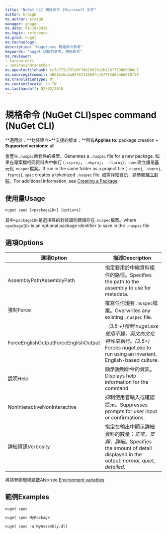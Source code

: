 ```yaml
---
title: "NuGet CLI 規格命令 |Microsoft 文件"
author: kraigb
ms.author: kraigb
manager: ghogen
ms.date: 01/18/2018
ms.topic: reference
ms.prod: nuget
ms.technology: 
description: "Nuget.exe 規格命令參考"
keywords: "nuget 規格的參考，規格命令"
ms.reviewer:
- karann-msft
- unniravindranathan
ms.openlocfilehash: cc7e772e737a0f74929d13e2b126f7796b6d0dc7
ms.sourcegitcommit: 4651b16a3a08f6711669fc4577f5d63b600f8f58
ms.translationtype: MT
ms.contentlocale: zh-TW
ms.lasthandoff: 02/02/2018
---
```

# <a name="spec-command-nuget-cli"></a><span data-ttu-id="e8f34-104">規格命令 (NuGet CLI)</span><span class="sxs-lookup"><span data-stu-id="e8f34-104">spec command (NuGet CLI)</span></span>

<span data-ttu-id="e8f34-105">**適用於：**封裝建立&bullet;**支援的版本：**所有</span><span class="sxs-lookup"><span data-stu-id="e8f34-105">**Applies to:** package creation &bullet; **Supported versions:** all</span></span>

<span data-ttu-id="e8f34-106">會產生`.nuspec`新套件的檔案。</span><span class="sxs-lookup"><span data-stu-id="e8f34-106">Generates a `.nuspec` file for a new package.</span></span> <span data-ttu-id="e8f34-107">如果在專案檔相同資料夾中執行 (`.csproj`， `.vbproj`， `.fsproj`)，`spec`建立語彙基元化`.nuspec`檔案。</span><span class="sxs-lookup"><span data-stu-id="e8f34-107">If run in the same folder as a project file (`.csproj`, `.vbproj`, `.fsproj`), `spec` creates a tokenized `.nuspec` file.</span></span> <span data-ttu-id="e8f34-108">如需詳細資訊，請參閱[建立封裝](../create-packages/creating-a-package.md)。</span><span class="sxs-lookup"><span data-stu-id="e8f34-108">For additional information, see [Creating a Package](../create-packages/creating-a-package.md).</span></span>

## <a name="usage"></a><span data-ttu-id="e8f34-109">使用量</span><span class="sxs-lookup"><span data-stu-id="e8f34-109">Usage</span></span>

```cli
nuget spec [<packageID>] [options]
```

<span data-ttu-id="e8f34-110">其中`<packageID>`是選擇性的封裝識別碼儲存在`.nuspec`檔案。</span><span class="sxs-lookup"><span data-stu-id="e8f34-110">where `<packageID>` is an optional package identifier to save in the `.nuspec` file.</span></span>

## <a name="options"></a><span data-ttu-id="e8f34-111">選項</span><span class="sxs-lookup"><span data-stu-id="e8f34-111">Options</span></span>

| <span data-ttu-id="e8f34-112">選項</span><span class="sxs-lookup"><span data-stu-id="e8f34-112">Option</span></span> | <span data-ttu-id="e8f34-113">描述</span><span class="sxs-lookup"><span data-stu-id="e8f34-113">Description</span></span> |
| --- | --- |
| <span data-ttu-id="e8f34-114">AssemblyPath</span><span class="sxs-lookup"><span data-stu-id="e8f34-114">AssemblyPath</span></span> | <span data-ttu-id="e8f34-115">指定要用於中繼資料組件的路徑。</span><span class="sxs-lookup"><span data-stu-id="e8f34-115">Specifies the path to the assembly to use for metadata.</span></span> |
| <span data-ttu-id="e8f34-116">強制</span><span class="sxs-lookup"><span data-stu-id="e8f34-116">Force</span></span> | <span data-ttu-id="e8f34-117">覆寫任何現有`.nuspec`檔案。</span><span class="sxs-lookup"><span data-stu-id="e8f34-117">Overwrites any existing `.nuspec` file.</span></span> |
| <span data-ttu-id="e8f34-118">ForceEnglishOutput</span><span class="sxs-lookup"><span data-stu-id="e8f34-118">ForceEnglishOutput</span></span> | <span data-ttu-id="e8f34-119">*（3.5 +)*強制 nuget.exe 使用不變，英文的文化特性來執行。</span><span class="sxs-lookup"><span data-stu-id="e8f34-119">*(3.5+)* Forces nuget.exe to run using an invariant, English-based culture.</span></span> |
| <span data-ttu-id="e8f34-120">說明</span><span class="sxs-lookup"><span data-stu-id="e8f34-120">Help</span></span> | <span data-ttu-id="e8f34-121">顯示說明命令的資訊。</span><span class="sxs-lookup"><span data-stu-id="e8f34-121">Displays help information for the command.</span></span> |
| <span data-ttu-id="e8f34-122">NonInteractive</span><span class="sxs-lookup"><span data-stu-id="e8f34-122">NonInteractive</span></span> | <span data-ttu-id="e8f34-123">抑制使用者輸入或確認提示。</span><span class="sxs-lookup"><span data-stu-id="e8f34-123">Suppresses prompts for user input or confirmations.</span></span> |
| <span data-ttu-id="e8f34-124">詳細資訊</span><span class="sxs-lookup"><span data-stu-id="e8f34-124">Verbosity</span></span> | <span data-ttu-id="e8f34-125">指定在輸出中顯示詳細資料的數量：*正常*，*安靜*，*詳細*。</span><span class="sxs-lookup"><span data-stu-id="e8f34-125">Specifies the amount of detail displayed in the output: *normal*, *quiet*, *detailed*.</span></span> |

<span data-ttu-id="e8f34-126">另請參閱[環境變數](cli-ref-environment-variables.md)</span><span class="sxs-lookup"><span data-stu-id="e8f34-126">Also see [Environment variables](cli-ref-environment-variables.md)</span></span>

## <a name="examples"></a><span data-ttu-id="e8f34-127">範例</span><span class="sxs-lookup"><span data-stu-id="e8f34-127">Examples</span></span>

```cli
nuget spec

nuget spec MyPackage

nuget spec -a MyAssembly.dll
```
